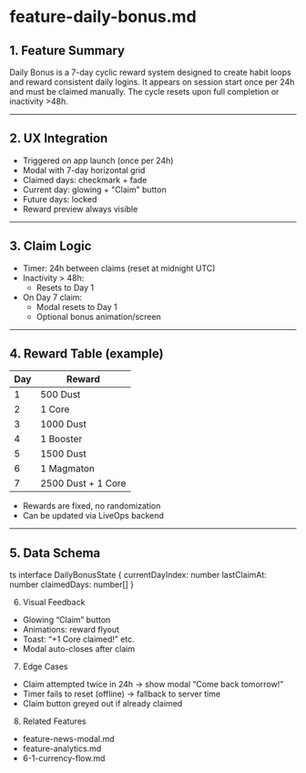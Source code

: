 # feature-daily-bonus.md

## 1. Feature Summary
Daily Bonus is a 7-day cyclic reward system designed to create habit loops and reward consistent daily logins. It appears on session start once per 24h and must be claimed manually. The cycle resets upon full completion or inactivity >48h.

---

## 2. UX Integration
- Triggered on app launch (once per 24h)
- Modal with 7-day horizontal grid
- Claimed days: checkmark + fade
- Current day: glowing + "Claim" button
- Future days: locked
- Reward preview always visible

---

## 3. Claim Logic
- Timer: 24h between claims (reset at midnight UTC)
- Inactivity > 48h:
  - Resets to Day 1
- On Day 7 claim:
  - Modal resets to Day 1
  - Optional bonus animation/screen

---

## 4. Reward Table (example)

| Day | Reward      |
|-----|-------------|
| 1   | 500 Dust    |
| 2   | 1 Core      |
| 3   | 1000 Dust   |
| 4   | 1 Booster   |
| 5   | 1500 Dust   |
| 6   | 1 Magmaton  |
| 7   | 2500 Dust + 1 Core |

- Rewards are fixed, no randomization
- Can be updated via LiveOps backend

---

## 5. Data Schema

ts
interface DailyBonusState {
  currentDayIndex: number
  lastClaimAt: number
  claimedDays: number[]
}

6. Visual Feedback
- Glowing “Claim” button
- Animations: reward flyout
- Toast: “+1 Core claimed!” etc.
- Modal auto-closes after claim

7. Edge Cases
- Claim attempted twice in 24h → show modal “Come back tomorrow!”
- Timer fails to reset (offline) → fallback to server time
- Claim button greyed out if already claimed

8. Related Features
- feature-news-modal.md
- feature-analytics.md
- 6-1-currency-flow.md
